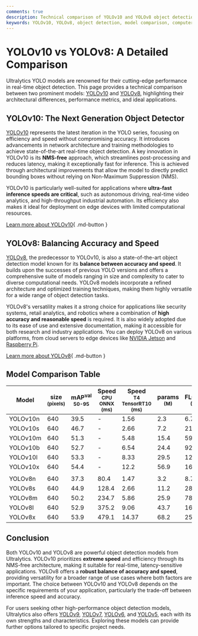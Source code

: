 ```yaml
---
comments: true
description: Technical comparison of YOLOv10 and YOLOv8 object detection models, highlighting architecture, performance, and use cases.
keywords: YOLOv10, YOLOv8, object detection, model comparison, computer vision, Ultralytics
---
```


# YOLOv10 vs YOLOv8: A Detailed Comparison

Ultralytics YOLO models are renowned for their cutting-edge performance in real-time object detection. This page provides a technical comparison between two prominent models: [YOLOv10](https://docs.ultralytics.com/models/yolov10/) and [YOLOv8](https://docs.ultralytics.com/models/yolov8/), highlighting their architectural differences, performance metrics, and ideal applications.

<script async src="https://cdn.jsdelivr.net/npm/chart.js@3.9.1/dist/chart.min.js"></script>
<script defer src="../../javascript/benchmark.js"></script>

<canvas id="modelComparisonChart" width="1024" height="400" active-models='["YOLOv10", "YOLOv8"]'></canvas>

## YOLOv10: The Next Generation Object Detector

[YOLOv10](https://docs.ultralytics.com/models/yolov10/) represents the latest iteration in the YOLO series, focusing on efficiency and speed without compromising accuracy. It introduces advancements in network architecture and training methodologies to achieve state-of-the-art real-time object detection. A key innovation in YOLOv10 is its **NMS-free** approach, which streamlines post-processing and reduces latency, making it exceptionally fast for inference. This is achieved through architectural improvements that allow the model to directly predict bounding boxes without relying on Non-Maximum Suppression (NMS).

YOLOv10 is particularly well-suited for applications where **ultra-fast inference speeds are critical**, such as autonomous driving, real-time video analytics, and high-throughput industrial automation. Its efficiency also makes it ideal for deployment on edge devices with limited computational resources.

[Learn more about YOLOv10](https://docs.ultralytics.com/models/yolov10/){ .md-button }

## YOLOv8: Balancing Accuracy and Speed

[YOLOv8](https://docs.ultralytics.com/models/yolov8/), the predecessor to YOLOv10, is also a state-of-the-art object detection model known for its **balance between accuracy and speed**. It builds upon the successes of previous YOLO versions and offers a comprehensive suite of models ranging in size and complexity to cater to diverse computational needs. YOLOv8 models incorporate a refined architecture and optimized training techniques, making them highly versatile for a wide range of object detection tasks.

YOLOv8's versatility makes it a strong choice for applications like security systems, retail analytics, and robotics where a combination of **high accuracy and reasonable speed** is required. It is also widely adopted due to its ease of use and extensive documentation, making it accessible for both research and industry applications. You can deploy YOLOv8 on various platforms, from cloud servers to edge devices like [NVIDIA Jetson](https://docs.ultralytics.com/guides/nvidia-jetson/) and [Raspberry Pi](https://docs.ultralytics.com/guides/raspberry-pi/).

[Learn more about YOLOv8](https://docs.ultralytics.com/models/yolov8/){ .md-button }

## Model Comparison Table

| Model    | size<br><sup>(pixels) | mAP<sup>val<br>50-95 | Speed<br><sup>CPU ONNX<br>(ms) | Speed<br><sup>T4 TensorRT10<br>(ms) | params<br><sup>(M) | FLOPs<br><sup>(B) |
| -------- | --------------------- | -------------------- | ------------------------------ | ----------------------------------- | ------------------ | ----------------- |
| YOLOv10n | 640                   | 39.5                 | -                              | 1.56                                | 2.3                | 6.7               |
| YOLOv10s | 640                   | 46.7                 | -                              | 2.66                                | 7.2                | 21.6              |
| YOLOv10m | 640                   | 51.3                 | -                              | 5.48                                | 15.4               | 59.1              |
| YOLOv10b | 640                   | 52.7                 | -                              | 6.54                                | 24.4               | 92.0              |
| YOLOv10l | 640                   | 53.3                 | -                              | 8.33                                | 29.5               | 120.3             |
| YOLOv10x | 640                   | 54.4                 | -                              | 12.2                                | 56.9               | 160.4             |
|          |                       |                      |                                |                                     |                    |                   |
| YOLOv8n  | 640                   | 37.3                 | 80.4                           | 1.47                                | 3.2                | 8.7               |
| YOLOv8s  | 640                   | 44.9                 | 128.4                          | 2.66                                | 11.2               | 28.6              |
| YOLOv8m  | 640                   | 50.2                 | 234.7                          | 5.86                                | 25.9               | 78.9              |
| YOLOv8l  | 640                   | 52.9                 | 375.2                          | 9.06                                | 43.7               | 165.2             |
| YOLOv8x  | 640                   | 53.9                 | 479.1                          | 14.37                               | 68.2               | 257.8             |

## Conclusion

Both YOLOv10 and YOLOv8 are powerful object detection models from Ultralytics. YOLOv10 prioritizes **extreme speed** and efficiency through its NMS-free architecture, making it suitable for real-time, latency-sensitive applications. YOLOv8 offers a **robust balance of accuracy and speed**, providing versatility for a broader range of use cases where both factors are important. The choice between YOLOv10 and YOLOv8 depends on the specific requirements of your application, particularly the trade-off between inference speed and accuracy.

For users seeking other high-performance object detection models, Ultralytics also offers [YOLOv9](https://docs.ultralytics.com/models/yolov9/), [YOLOv7](https://docs.ultralytics.com/models/yolov7/), [YOLOv6](https://docs.ultralytics.com/models/yolov6/), and [YOLOv5](https://docs.ultralytics.com/models/yolov5/), each with its own strengths and characteristics. Exploring these models can provide further options tailored to specific project needs.
